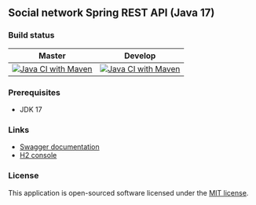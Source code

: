 
## Social network Spring REST API (Java 17)

### Build status
|Master|Develop|
|------|-------|
|[![Java CI with Maven](https://github.com/Luuk2016/socialnetwork-spring-api/actions/workflows/maven.yml/badge.svg?branch=master)](https://github.com/Luuk2016/socialnetwork-spring-api/actions/workflows/maven.yml)|[![Java CI with Maven](https://github.com/Luuk2016/socialnetwork-spring-api/actions/workflows/maven.yml/badge.svg?branch=develop)](https://github.com/Luuk2016/socialnetwork-spring-api/actions/workflows/maven.yml)|

### Prerequisites
* JDK 17

### Links
- [Swagger documentation](http://localhost:8080/swagger-ui.html)
- [H2 console](http://localhost:8080/h2-console)

### License
This application is open-sourced software licensed under the [MIT license](https://opensource.org/licenses/MIT).
